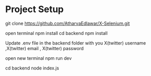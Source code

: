 # Project Setup

git clone https://github.com/AtharvaEdlawar/X-Selenium.git

open terminal npm install 
cd backend  npm install
 
 Update .env file in the backend folder with you X(twitter) username ,X(twitter) email , X(twitter) password

open new terminal 
npm run dev

cd backend 
node index.js